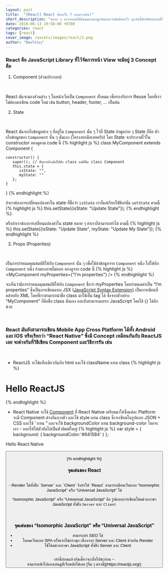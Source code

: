 ```yaml
---
layout: post
title:  "[React] React คืออะไร ? แบบรวบรัด!"
short_description: "หลาย ๆ อาจจะเคยได้ยินคนเอามาพูกกันเยอะว่ามันคืออะไร ทุกวันนี้มีบริษัทหลายที่ที่ใช้ React กัน เผื่อว่ามีใครอยากเอามาประดับโปรไฟล์ให้เท่ ๆ"
date: 2018-06-13 19:58:00 +0700
categories: react
tags: [react]
cover_image: /assets/images/react/2.png
author: "Devไปวันๆ"
---
```


### React คือ JavaScript Library ที่ไว้จัดการหน้า View จะมีอยู่ 3 Concept คือ

1. Component (ส่วนประกอบ)
<br>

React มันจะมองส่วนต่าง ๆ ในหน้าเว็บเป็น `Component` ทั้งหมด เพื่อรองรับการ Reuse โดยที่เราไม่ต้องมาเขียน code ใหม่ เช่น button, header, footer, ... เป็นต้น

2. State
<br>

React มันจะเก็บข้อมูลต่าง ๆ ที่อยู่ใน `Component` นั้น ๆ ไว้ที่ State ถ้าพูดง่าย ๆ State ก็คือ ตัวเก็บข้อมูลของ `Component` นั้น ๆ นั่นเอง  (ใครงงยกมือเลยครับ) โดย State จะประกาศไว้ใน constructor ลองดูตาม code นี้
{% highlight js %}
class MyComponent extends Component {

    constructor() {
       super(); // คือการอ้างอิงไปยัง class แม่ก็คือ class Component
       this.state = {
          isState: "",
          myState: ""
       };
    }   

}
{% endhighlight %}

ถ้าเราต้องการเปลี่ยนแปลงค่าใน state ที่ชื่อว่า `isState` เราก็แค่เรียกใช้ฟังก์ชัน `setState` ตามนี้
{% highlight js %}
this.setState({isState: "Update State"});
{% endhighlight %}

หรือถ้าเราต้องการเปลี่ยนแปลงค่าใน state หลาย ๆ ค่าเราก็สามารถทำได้ ตามนี้
{% highlight js %}
this.setState({isState: "Update State", myState: "Update My State"});
{% endhighlight %}

3. Props (Properties)
<br>

เป็นการกำหนดคุณสมบัติให้กับ `Component` นั้น ๆ เพื่อใช้ส่งข้อมูลจาก `Component` หนึ่ง ไปให้อีก `Component` หนึ่ง ถ้ามองภาพไม่ออก ลองดูจาก  code นี้
{% highlight js %}
<MyComponent myProperties={"I'm properties"} />
{% endhighlight %}

จะเห็นว่ามีการกำหนดคุณสมบัติให้กับ `Component` ชื่อว่า myProperties โดยกำหนดค่าเป็น “I’m properties” ซึ่งเป็นการเขียนแบบ JSX ([JavaScript Syntax Extension](https://facebook.github.io/jsx/)) เป็นการเขียนที่คล้ายกับ XML โดยที่เราสามารถนำชื่อ class มาใช้เป็น tag ได้ ซึ่งจากตัวอย่าง “MyComponent” ก็คือชื่อ class นั่นเอง และยังสามารถแทรก JavaScript โดยใช้ {} ได้อีกด้วย

<br>

### React มันยังสามารถเขียน Mobile App Cross Platform ได้ทั้ง Android และ IOS หรือเรียกว่า “React Native” ซึ่งมี Concept เหมือนกันกับ ReactJS เลย จะต่างกันที่วิธีเขียน Component และวิธีการรัน เช่น
<br>

- ReactJS จะใช้แท็กเดียวกันกับ html และใช้ className แทน class
{% highlight js %}
<div className="container"><h1>Hello ReactJS</h1></div>
{% endhighlight %}

- React Native จะใช้ [Component](https://facebook.github.io/react-native/docs/button.html) ที่ React Native เตรียมมาให้ซึ่งแต่ละ Platform จะมี Component ต่างกันบางตัว และใช้ style แทน class ซึ่งจะเขียนในรูปแบบ JSON + CSS และใช้ ‘ แทน “ และจะใช้ backgroundColor แทน background-color โดยจะเอา - ออกให้ให้ตัวถัดไปเป็นตัวพิมพ์ใหญ่
{% highlight js %}
var style = {
    background: {
        backgroundColor:'#841584'
    }
};
<View>
  
  <Text style={style.background}>Hello React Native</Text>
  
  <Button   
    onPress={onPressLearnMore}   
    title="Learn More"   
    color="#841584"   
    accessibilityLabel="Learn more about this purple button" />

</View>
{% endhighlight %}

### จุดเด่นของ React
<br>
- Render ได้ทั้งฝั่ง `Server` และ `Client` จึงทำให้ `React` สามารถเขียนเว็บแบบ “Isomorphic JavaScript” หรือ “Universal JavaScript” ได้ 

“Isomorphic JavaScript” หรือ “Universal JavaScript”  คือ รูปแบบการเขียนโค้ดด้วยภาษา JavaScript ทั้งฝั่ง `Server` และ `Client` 

<br>

### จุดเด่นของ “Isomorphic JavaScript” หรือ “Universal JavaScript”
- สามารถทำ SEO ได้
- โหลดเว็บแบบ SPA ครั้งแรกไม่กระตุก เนื่องจาก Server และ Client ช่วยกัน Render
- ใช้โค้ดด้วยภาษา JavaScript ทั้งฝั่ง Server และ Client 

<br>
เท่านี้ก่อนแล้วกันเดี๊ยวจะเบื่อไปซะก่อน ~

<br>
สามารถเข้าไปลองเล่นดูที่เว็บหลักได้เลย [จิ้ม ๆ ตรงนี้](https://reactjs.org/)